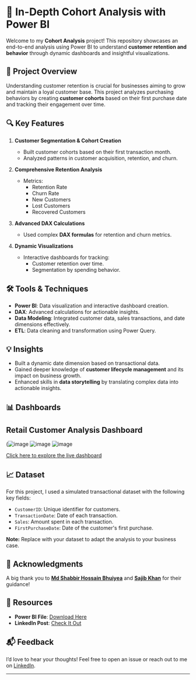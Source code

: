 # 🚀 In-Depth Cohort Analysis with Power BI  

Welcome to my **Cohort Analysis** project! This repository showcases an end-to-end analysis using Power BI to understand **customer retention and behavior** through dynamic dashboards and insightful visualizations.  

## 📝 Project Overview  

Understanding customer retention is crucial for businesses aiming to grow and maintain a loyal customer base. This project analyzes purchasing behaviors by creating **customer cohorts** based on their first purchase date and tracking their engagement over time.  

## 🔍 Key Features  

1. **Customer Segmentation & Cohort Creation**  
   - Built customer cohorts based on their first transaction month.  
   - Analyzed patterns in customer acquisition, retention, and churn.  

2. **Comprehensive Retention Analysis**  
   - Metrics:  
     - Retention Rate  
     - Churn Rate  
     - New Customers  
     - Lost Customers  
     - Recovered Customers  

3. **Advanced DAX Calculations**  
   - Used complex **DAX formulas** for retention and churn metrics.  

4. **Dynamic Visualizations**  
   - Interactive dashboards for tracking:  
     - Customer retention over time.  
     - Segmentation by spending behavior.  

## 🛠️ Tools & Techniques  

- **Power BI**: Data visualization and interactive dashboard creation.  
- **DAX**: Advanced calculations for actionable insights.  
- **Data Modeling**: Integrated customer data, sales transactions, and date dimensions effectively.  
- **ETL**: Data cleaning and transformation using Power Query.  

## 💡 Insights  

- Built a dynamic date dimension based on transactional data.  
- Gained deeper knowledge of **customer lifecycle management** and its impact on business growth.  
- Enhanced skills in **data storytelling** by translating complex data into actionable insights.  

## 📊 Dashboards  

## Retail Customer Analysis Dashboard  
(![image](https://github.com/user-attachments/assets/b57b296b-799e-48a9-9a72-12711778bd8f)
![image](https://github.com/user-attachments/assets/7907b5e9-6165-46f6-8bd3-d0f744a5b59e)
![image](https://github.com/user-attachments/assets/620c564f-44c7-40f0-946d-f5fd72526972)



[Click here to explore the live dashboard](https://app.powerbi.com/view?r=eyJrIjoiZTIxODkyMDAtNWJlZi00YjY3LWJlYzItNTE2ZTA1MjVkYTNlIiwidCI6IjM0YmVhMGY1LTRlNmMtNDdjZC05NjFmLTIxMjA1ZGYxMjQ1MSIsImMiOjEwfQ%3D%3D)


  

## 📈 Dataset  

For this project, I used a simulated transactional dataset with the following key fields:  
- `CustomerID`: Unique identifier for customers.  
- `TransactionDate`: Date of each transaction.  
- `Sales`: Amount spent in each transaction.  
- `FirstPurchaseDate`: Date of the customer's first purchase.  

**Note:** Replace with your dataset to adapt the analysis to your business case.  

## 🌟 Acknowledgments  

A big thank you to **[Md Shabbir Hossain Bhuiyea](https://linkedin.com/in/mdshabbirhossain)** and **[Sajib Khan](https://linkedin.com/in/sajibkhan)** for their guidance!  

## 🔗 Resources  

- **Power BI File**: [Download Here](https://github.com/nahidul12345/Cohort_Analysis/blob/main/Retail%20Customer%20Analysis.pbix)  
- **LinkedIn Post**: [Check It Out](https://lnkd.in/dTfzpQ7X)  

## 📬 Feedback  

I’d love to hear your thoughts! Feel free to open an issue or reach out to me on [LinkedIn](https://linkedin.com/in/linsonabah).  

---


